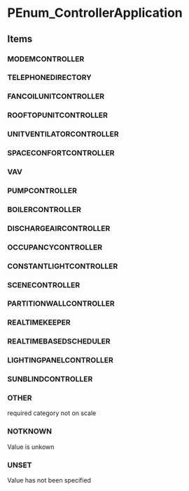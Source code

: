 # PEnum_ControllerApplication

## Items

### MODEMCONTROLLER


### TELEPHONEDIRECTORY


### FANCOILUNITCONTROLLER


### ROOFTOPUNITCONTROLLER


### UNITVENTILATORCONTROLLER


### SPACECONFORTCONTROLLER


### VAV


### PUMPCONTROLLER


### BOILERCONTROLLER


### DISCHARGEAIRCONTROLLER


### OCCUPANCYCONTROLLER


### CONSTANTLIGHTCONTROLLER


### SCENECONTROLLER


### PARTITIONWALLCONTROLLER


### REALTIMEKEEPER


### REALTIMEBASEDSCHEDULER


### LIGHTINGPANELCONTROLLER


### SUNBLINDCONTROLLER


### OTHER
required category not on scale

### NOTKNOWN
Value is unkown

### UNSET
Value has not been specified
